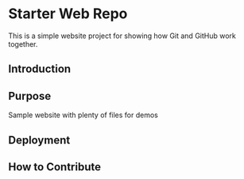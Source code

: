 # Starter Web Repo
This is a simple website project for showing how Git and GitHub work together.

## Introduction

## Purpose
Sample website with plenty of files for demos

## Deployment

## How to Contribute